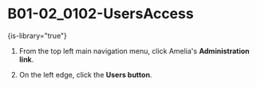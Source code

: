 # B01-02_0102-UsersAccess

{is-library="true"}

<snippet id="B01-02_0102-UsersAccess_snippet">

1. From the top left main navigation menu, click Amelia's **Administration link**.

2. On the left edge, click the **Users button**.

</snippet>